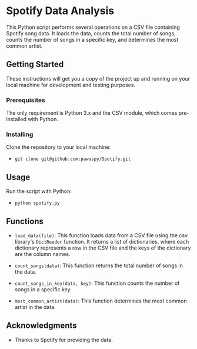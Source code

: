 # Spotify Data Analysis

This Python script performs several operations on a CSV file containing Spotify song data. It loads the data, counts the total number of songs, counts the number of songs in a specific key, and determines the most common artist.

## Getting Started

These instructions will get you a copy of the project up and running on your local machine for development and testing purposes.

### Prerequisites

The only requirement is Python 3.x and the CSV module, which comes pre-installed with Python.

### Installing

Clone the repository to your local machine: 

- `git clone git@github.com:pawaspy/Spotify.git`

## Usage

Run the script with Python:

- `python spotify.py`

## Functions

- `load_data(file)`: This function loads data from a CSV file using the csv library's `DictReader` function. It returns a list of dictionaries, where each dictionary represents a row in the CSV file and the keys of the dictionary are the column names.

- `count_songs(data)`: This function returns the total number of songs in the data.

- `count_songs_in_key(data, key)`: This function counts the number of songs in a specific key.

- `most_common_artist(data)`: This function determines the most common artist in the data.

## Acknowledgments

- Thanks to Spotify for providing the data.

